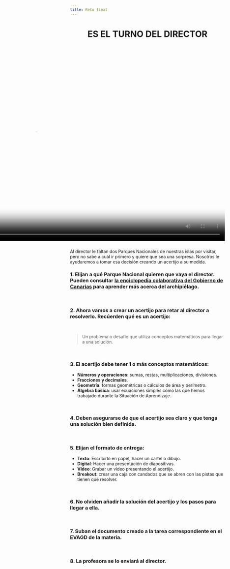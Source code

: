 ```yaml
---
title: Reto final
---
```


<center>

# ES EL TURNO DEL DIRECTOR
</center>
<br />

<video autoplay controls height="620" poster="/img/actividad-1/reto-6/mensaje-final-del-director-720-poster.png" style="float: right; margin-left: 35px; margin-bottom: 25px;">
  <source
    src="/img/actividad-1/reto-6/mensaje-final-del-director-720.mov"
    type="video/mp4"
  >
  Your browser does not support the video tag.
</video>

Al director le faltan dos Parques Nacionales de nuestras islas por visitar, pero no sabe a cuál ir primero y quiere que sea una sorpresa. Nosotros le ayudaremos a tomar esa decisión creando un acertijo a su medida.

### 1. Elijan a qué Parque Nacional quieren que vaya el director. Pueden consultar [la enciclopedia colaborativa del Gobierno de Canarias](https://www3.gobiernodecanarias.org/medusa/wiki/index.php?title=Página_principal) para aprender más acerca del archipiélago.
<br />

### 2. Ahora vamos a crear un acertijo para retar al director a resolverlo. Recúerden qué es un acertijo:
<br />

> Un problema o desafío que utiliza conceptos matemáticos para llegar a una solución.
<br />

### 3. El acertijo debe tener 1 o más conceptos matemáticos:

- **Números y operaciones**: sumas, restas, multiplicaciones, divisiones.
- **Fracciones y decimales**.
- **Geometría**: formas geométricas o cálculos de área y perímetro.
- **Álgebra básica**: usar ecuaciones simples como las que hemos trabajado durante la Situación de Aprendizaje.
<br />

### 4. Deben asegurarse de que el acertijo sea claro y que tenga una solución bien definida.
<br />

### 5. Elijan el formato de entrega:

- **Texto**: Escribirlo en papel, hacer un cartel o dibujo.
- **Digital**: Hacer una presentación de diapositivas.
- **Vídeo**: Grabar un vídeo presentando el acertijo.
- **Breakout**: crear una caja con candados que se abren con las pistas que tienen que resolver.
<br />

### 6. No olviden añadir la solución del acertijo y los pasos para llegar a ella.
<br />

### 7. Suban el documento creado a la tarea correspondiente en el EVAGD de la materia.
<br />

### 8. La profesora se lo enviará al director.
